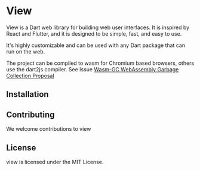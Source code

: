 # View

View is a Dart web library for building web user interfaces. It is inspired by React and Flutter, and it is designed to be simple, fast, and easy to use.

It's highly customizable and can be used with any Dart package that can run on the web.

The project can be compiled to wasm for Chromium based browsers, others use the dart2js compiler. See Issue [Wasm-GC WebAssembly Garbage Collection Proposal](https://bugs.webkit.org/show_bug.cgi?id=247394)

## Installation


## Contributing

We welcome contributions to view

## License

view is licensed under the MIT License.
